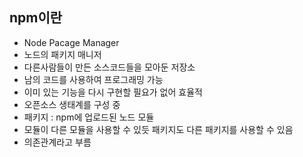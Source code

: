 ## npm이란
- Node Pacage Manager
- 노드의 패키지 매니저
- 다른사람들이 만든 소스코드들을 모아둔 저장소
- 남의 코드를 사용하여 프로그래밍 가능
- 이미 있는 기능을 다시 구현할 필요가 없어 효율적
- 오픈소스 생태계를 구성 중
- 패키지 : npm에 업로드된 노드 모듈
- 모듈이 다른 모듈을 사용할 수 있듯 패키지도 다른 패키지를 사용할 수 있음
- 의존관계라고 부름

  
